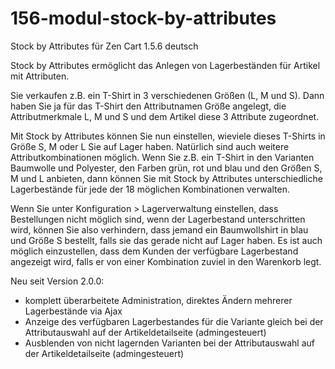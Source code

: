 # 156-modul-stock-by-attributes
Stock by Attributes für Zen Cart 1.5.6 deutsch

Stock by Attributes ermöglicht das Anlegen von Lagerbeständen für Artikel mit Attributen.

Sie verkaufen z.B. ein T-Shirt in 3 verschiedenen Größen (L, M und S). Dann haben Sie ja für das T-Shirt den Attributnamen Größe angelegt, die Attributmerkmale L, M und S und dem Artikel diese 3 Attribute zugeordnet. 

Mit Stock by Attributes können Sie nun einstellen, wieviele dieses T-Shirts in Größe S, M oder L Sie auf Lager haben. Natürlich sind auch weitere Attributkombinationen möglich. Wenn Sie z.B. ein T-Shirt in den Varianten Baumwolle und Polyester, den Farben grün, rot und blau und den Größen S, M und L anbieten, dann können Sie mit Stock by Attributes unterschiedliche Lagerbestände für jede der 18 möglichen Kombinationen verwalten.

Wenn Sie unter Konfiguration > Lagerverwaltung einstellen, dass Bestellungen nicht möglich sind, wenn der Lagerbestand unterschritten wird, können Sie also verhindern, dass jemand ein Baumwollshirt in blau und Größe S bestellt, falls sie das gerade nicht auf Lager haben. Es ist auch möglich einzustellen, dass dem Kunden der verfügbare Lagerbestand angezeigt wird, falls er von einer Kombination zuviel in den Warenkorb legt.

Neu seit Version 2.0.0:
* komplett überarbeitete Administration, direktes Ändern mehrerer Lagerbestände via Ajax
* Anzeige des verfügbaren Lagerbestandes für die Variante gleich bei der Attributauswahl auf der Artikeldetailseite (admingesteuert)
* Ausblenden von nicht lagernden Varianten bei der Attributauswahl auf der Artikeldetailseite (admingesteuert) 
